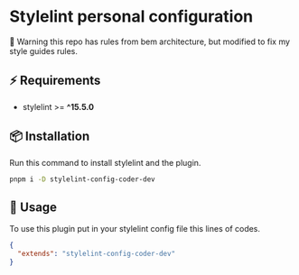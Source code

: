 # Stylelint personal configuration

🚨 Warning this repo has rules from bem architecture, but modified to fix my style guides rules.

## ⚡️ Requirements

- stylelint >= **^15.5.0**

## 📦 Installation

Run this command to install stylelint and the plugin.

```bash
pnpm i -D stylelint-config-coder-dev
```

## 🚀 Usage

To use this plugin put in your stylelint config file this lines of codes.

```json
{
  "extends": "stylelint-config-coder-dev"
}
```
